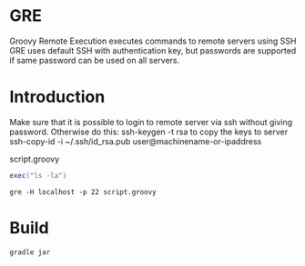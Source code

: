 GRE
===
Groovy Remote Execution executes commands to remote servers using SSH
GRE uses default SSH with authentication key, but passwords are supported if same password can be used on all servers. 

Introduction
===
Make sure that it is possible to login to remote server via ssh without giving password.
Otherwise do this:
    ssh-keygen -t rsa
to copy the keys to server
    ssh-copy-id -i ~/.ssh/id_rsa.pub user@machinename-or-ipaddress

script.groovy
```groovy
exec("ls -la")
```

    gre -H localhost -p 22 script.groovy


Build
===
    gradle jar